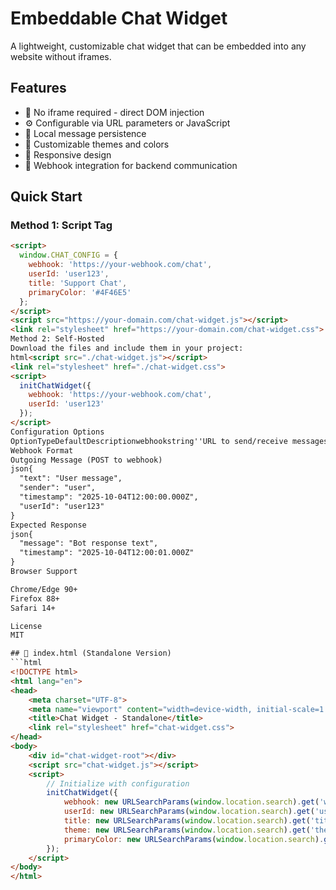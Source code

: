 # Embeddable Chat Widget

A lightweight, customizable chat widget that can be embedded into any website without iframes.

## Features

- 🚀 No iframe required - direct DOM injection
- ⚙️ Configurable via URL parameters or JavaScript
- 💾 Local message persistence
- 🎨 Customizable themes and colors
- 📱 Responsive design
- 🔗 Webhook integration for backend communication

## Quick Start

### Method 1: Script Tag
```html
<script>
  window.CHAT_CONFIG = {
    webhook: 'https://your-webhook.com/chat',
    userId: 'user123',
    title: 'Support Chat',
    primaryColor: '#4F46E5'
  };
</script>
<script src="https://your-domain.com/chat-widget.js"></script>
<link rel="stylesheet" href="https://your-domain.com/chat-widget.css">
Method 2: Self-Hosted
Download the files and include them in your project:
html<script src="./chat-widget.js"></script>
<link rel="stylesheet" href="./chat-widget.css">
<script>
  initChatWidget({
    webhook: 'https://your-webhook.com/chat',
    userId: 'user123'
  });
</script>
Configuration Options
OptionTypeDefaultDescriptionwebhookstring''URL to send/receive messagesuserIdstringauto-generatedUnique user identifiertitlestring'Chat'Chat window titlethemestring'light'Theme (light/dark)primaryColorstring'#4F46E5'Primary brand colorpositionstring'bottom-right'Widget position on page
Webhook Format
Outgoing Message (POST to webhook)
json{
  "text": "User message",
  "sender": "user",
  "timestamp": "2025-10-04T12:00:00.000Z",
  "userId": "user123"
}
Expected Response
json{
  "message": "Bot response text",
  "timestamp": "2025-10-04T12:00:01.000Z"
}
Browser Support

Chrome/Edge 90+
Firefox 88+
Safari 14+

License
MIT

## 📄 index.html (Standalone Version)
```html
<!DOCTYPE html>
<html lang="en">
<head>
    <meta charset="UTF-8">
    <meta name="viewport" content="width=device-width, initial-scale=1.0">
    <title>Chat Widget - Standalone</title>
    <link rel="stylesheet" href="chat-widget.css">
</head>
<body>
    <div id="chat-widget-root"></div>
    <script src="chat-widget.js"></script>
    <script>
        // Initialize with configuration
        initChatWidget({
            webhook: new URLSearchParams(window.location.search).get('webhook') || '',
            userId: new URLSearchParams(window.location.search).get('userId') || '',
            title: new URLSearchParams(window.location.search).get('title') || 'Chat',
            theme: new URLSearchParams(window.location.search).get('theme') || 'light',
            primaryColor: new URLSearchParams(window.location.search).get('primaryColor') || '#4F46E5'
        });
    </script>
</body>
</html>